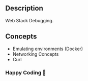 ## Description
Web Stack Debugging.

## Concepts
- Emulating environments (Docker)
- Networking Concepts
- Curl

### Happy Coding 🚀
